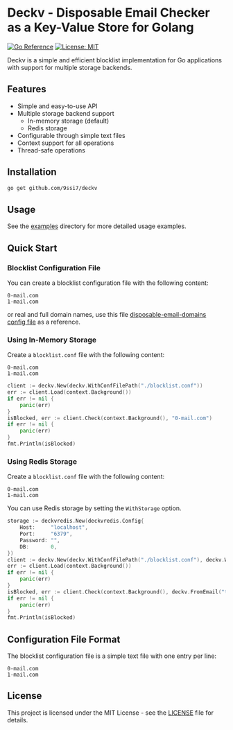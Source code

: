 # Deckv - Disposable Email Checker as a Key-Value Store for Golang

[![Go Reference](https://pkg.go.dev/badge/github.com/9ssi7/deckv.svg)](https://pkg.go.dev/github.com/9ssi7/deckv)
[![License: MIT](https://img.shields.io/badge/License-MIT-yellow.svg)](https://opensource.org/licenses/MIT)

Deckv is a simple and efficient blocklist implementation for Go applications with support for multiple storage backends.

## Features

- Simple and easy-to-use API
- Multiple storage backend support
  - In-memory storage (default)
  - Redis storage
- Configurable through simple text files
- Context support for all operations
- Thread-safe operations

## Installation

```bash
go get github.com/9ssi7/deckv
```

## Usage

See the [examples](examples) directory for more detailed usage examples.


## Quick Start

### Blocklist Configuration File

You can create a blocklist configuration file with the following content:

```
0-mail.com
1-mail.com
```

or real and full domain names, use this file [disposable-email-domains config file](https://github.com/disposable-email-domains/disposable-email-domains/blob/main/disposable_email_blocklist.conf) as a reference.

### Using In-Memory Storage

Create a `blocklist.conf` file with the following content:

```
0-mail.com
1-mail.com
```

```go
client := deckv.New(deckv.WithConfFilePath("./blocklist.conf"))
err := client.Load(context.Background())
if err != nil {
    panic(err)
}
isBlocked, err := client.Check(context.Background(), "0-mail.com")
if err != nil {
    panic(err)
}
fmt.Println(isBlocked)
```

### Using Redis Storage

Create a `blocklist.conf` file with the following content:

```
0-mail.com
1-mail.com
```

You can use Redis storage by setting the `WithStorage` option.

```go
storage := deckvredis.New(deckvredis.Config{
    Host:     "localhost",
    Port:     "6379",
    Password: "",
    DB:       0,
})
client := deckv.New(deckv.WithConfFilePath("./blocklist.conf"), deckv.WithStorage(storage))
err := client.Load(context.Background())
if err != nil {
    panic(err)
}
isBlocked, err := client.Check(context.Background(), deckv.FromEmail("test@0-mail.com"))
if err != nil {
    panic(err)
}
fmt.Println(isBlocked)
```

## Configuration File Format

The blocklist configuration file is a simple text file with one entry per line:

```
0-mail.com
1-mail.com
```

## License

This project is licensed under the MIT License - see the [LICENSE](LICENSE) file for details.
